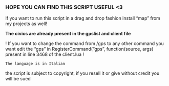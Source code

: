 ### HOPE YOU CAN FIND THIS SCRIPT USEFUL <3

If you want to run this script in a drag and drop fashion install “map” from my projects as well!

**The civics are already present in the gpslist and client file**

! If you want to change the command from /gps to any other command you want edit the “gps” in RegisterCommand(“gps”, function(source, args) present in line 3468 of the client.lua !

`The language is in Italian`

the script is subject to copyright, if you resell it or give without credit you will be sued
